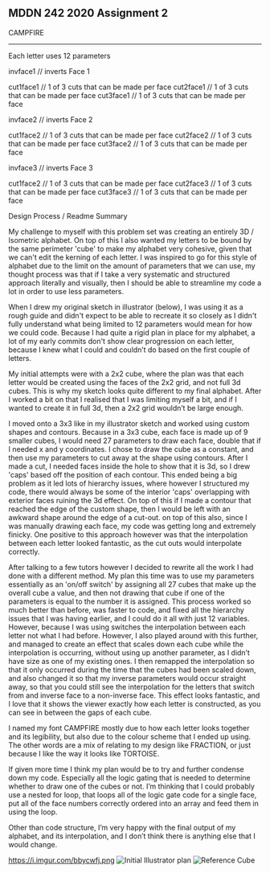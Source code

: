 ## MDDN 242 2020 Assignment 2


CAMPFIRE
_________________________________________________________________________________

Each letter uses 12 parameters

invface1 // inverts Face 1

cut1face1 // 1 of 3 cuts that can be made per face
cut2face1 // 1 of 3 cuts that can be made per face
cut3face1 // 1 of 3 cuts that can be made per face

invface2 // inverts Face 2

cut1face2 // 1 of 3 cuts that can be made per face
cut2face2 // 1 of 3 cuts that can be made per face
cut3face2 // 1 of 3 cuts that can be made per face

invface3 // inverts Face 3

cut1face2 // 1 of 3 cuts that can be made per face
cut2face3 // 1 of 3 cuts that can be made per face
cut3face3 // 1 of 3 cuts that can be made per face

Design Process / Readme Summary

My challenge to myself with this problem set was creating an entirely 3D / Isometric alphabet. On top of this I also wanted my letters to be bound by the same perimeter 'cube' to make my alphabet very cohesive, given that we can't edit the kerning of each letter. I was inspired to go for this style of alphabet due to the limit on the amount of parameters that we can use, my thought process was that if I take a very systematic and structured approach literally and visually, then I should be able to streamline my code a lot in order to use less parameters.

When I drew my original sketch in illustrator (below), I was using it as a rough guide and didn't expect to be able to recreate it so closely as I didn't fully understand what being limited to 12 parameters would mean for how we could code. Because I had quite a rigid plan in place for my alphabet, a lot of my early commits don't show clear progression on each letter, because I knew what I could and couldn’t do based on the first couple of letters. 

My initial attempts were with a 2x2 cube, where the plan was that each letter would be created using the faces of the 2x2 grid, and not full 3d cubes. This is why my sketch looks quite different to my final alphabet. After I worked a bit on that I realised that I was limiting myself a bit, and if I wanted to create it in full 3d, then a 2x2 grid wouldn’t be large enough.

I moved onto a 3x3 like in my illustrator sketch and worked using custom shapes and contours. Because in a 3x3 cube, each face is made up of 9 smaller cubes, I would need 27 parameters to draw each face, double that if I needed x and y coordinates. I chose to draw the cube as a constant, and then use my parameters to cut away at the shape using contours. After I made a cut, I needed faces inside the hole to show that it is 3d, so I drew 'caps' based off the position of each contour. This ended being a big problem as it led lots of hierarchy issues, where however I structured my code, there would always be some of the interior 'caps' overlapping with exterior faces ruining the 3d effect. On top of this if I made a contour that reached the edge of the custom shape, then I would be left with an awkward shape around the edge of a cut-out. on top of this also, since I was manually drawing each face, my code was getting long and extremely finicky. One positive to this approach however was that the interpolation between each letter looked fantastic, as the cut outs would interpolate correctly.

After talking to a few tutors however I decided to rewrite all the work I had done with a different method. My plan this time was to use my parameters essentially as an 'on/off switch' by assigning all 27 cubes that make up the overall cube a value, and then not drawing that cube if one of the parameters is equal to the number it is assigned. This process worked so much better than before, was faster to code, and fixed all the hierarchy issues that I was having earlier, and I could do it all with just 12 variables. However, because I was using switches the interpolation between each letter not what I had before. However, I also played around with this further, and managed to create an effect that scales down each cube while the interpolation is occurring, without using up another parameter, as I didn’t have size as one of my existing ones. I then remapped the interpolation so that it only occurred during the time that the cubes had been scaled down, and also changed it so that my inverse parameters would occur straight away, so that you could still see the interpolation for the letters that switch from and inverse face to a non-inverse face. This effect looks fantastic, and I love that it shows the viewer exactly how each letter is constructed, as you can see in between the gaps of each cube.

I named my font CAMPFIRE mostly due to how each letter looks together and its legibility, but also due to the colour scheme that I ended up using. The other words are a mix of relating to my design like FRACTION, or just because I like the way it looks like TORTOISE.

If given more time I think my plan would be to try and further condense down my code. Especially all the logic gating that is needed to determine whether to draw one of the cubes or not. I’m thinking that I could probably use a nested for loop, that loops all of the logic gate code for a single face, put all of the face numbers correctly ordered into an array and feed them in using the loop.

Other than code structure, I’m very happy with the final output of my alphabet, and its interpolation, and I don’t think there is anything else that I would change.


https://i.imgur.com/bbycwfj.png
![Initial Illustrator plan](https://i.imgur.com/DSisx1r.png)
![Reference Cube](https://i.imgur.com/jBsV5cI.jpg)